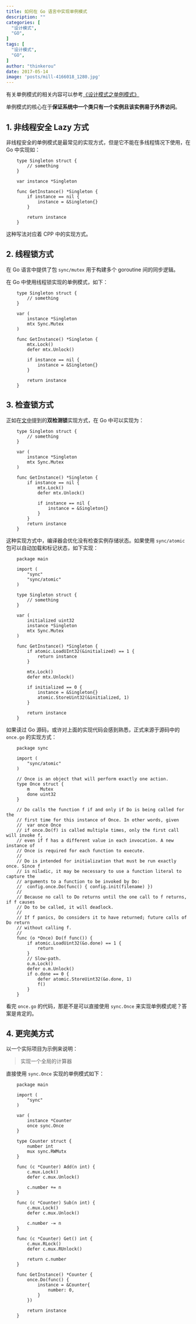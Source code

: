```yaml
---
title: 如何在 Go 语言中实现单例模式
description: ""
categories: [
  "设计模式",
  "GO",
]
tags: [
  "设计模式",
  "GO",
]
author: "thinkerou"
date: 2017-05-14
image: 'posts/mill-4166018_1280.jpg'
---
```


有关单例模式的相关内容可以参考[《设计模式之单例模式》](http://thinkerou.com/2017-02/design-patterns-singleton/)

单例模式的核心在于**保证系统中一个类只有一个实例且该实例易于外界访问**。

## 1. 非线程安全 Lazy 方式

非线程安全的单例模式是最常见的实现方式，但是它不能在多线程情况下使用，在 Go 中实现如：

```
    type Singleton struct {
        // something
    }
    
    var instance *Singleton
    
    func GetInstance() *Singleton {
        if instance == nil {
            instance = &Singleton{}
        }
        
        return instance
    }
```

这种写法对应着 CPP 中的实现方式。

## 2. 线程锁方式

在 Go 语言中提供了包 `sync/mutex` 用于构建多个 goroutine 间的同步逻辑。

在 Go 中使用线程锁实现的单例模式，如下：

```
    type Singleton struct {
        // something
    }
    
    var (
        instance *Singleton
        mtx Sync.Mutex
    )
    
    func GetInstance() *Singleton {
        mtx.Lock()
        defer mtx.Unlock()
        
        if instance == nil {
            instance = &Singleton{}
        }
        
        return instance
    }
```

## 3. 检查锁方式

正如在[文中](http://thinkerou.com/2017-02/design-patterns-singleton/)提到的**双检测锁**实现方式，在 Go 中可以实现为：

```
    type Singleton struct {
        // something
    }
    
    var (
        instance *Singleton
        mtx Sync.Mutex
    )
    
    func GetInstance() *Singleton {
        if instance == nil {
            mtx.Lock()
            defer mtx.Unlock()
            
            if instance == nil {
                instance = &Singleton{}
            }
        }
        return instance
    }
```

这种实现方式中，编译器会优化没有检查实例存储状态。如果使用 `sync/atomic` 包可以自动加载和标记状态，如下实现：

```
    package main
    
    import (
        "sync"
        "sync/atomic"
    )
    
    type Singleton struct {
        // something
    }
    
    var (
        initialized uint32
        instance *Singleton
        mtx Sync.Mutex
    )
    
    func GetInstance() *Singleton {
        if atomic.LoadUInt32(&initialized) == 1 {
            return instance
        }
        
        mtx.Lock()
        defer mtx.Unlock()
        
        if initialized == 0 {
            instance = &Singleton{}
            atomic.StoreUint32(&initialized, 1)
        }
        
        return instance
    }
```
  
如果读过 Go 源码，或许对上面的实现代码会感到熟悉，正式来源于源码中的 `once.go` 的实现方式：

```
	package sync
	
	import (
		"sync/atomic"
	)
	
	// Once is an object that will perform exactly one action.
	type Once struct {
		m    Mutex
		done uint32
	}
	
	// Do calls the function f if and only if Do is being called for the
	// first time for this instance of Once. In other words, given
	// 	var once Once
	// if once.Do(f) is called multiple times, only the first call will invoke f,
	// even if f has a different value in each invocation. A new instance of
	// Once is required for each function to execute.
	//
	// Do is intended for initialization that must be run exactly once. Since f
	// is niladic, it may be necessary to use a function literal to capture the
	// arguments to a function to be invoked by Do:
	// 	config.once.Do(func() { config.init(filename) })
	//
	// Because no call to Do returns until the one call to f returns, if f causes
	// Do to be called, it will deadlock.
	//
	// If f panics, Do considers it to have returned; future calls of Do return
	// without calling f.
	//
	func (o *Once) Do(f func()) {
		if atomic.LoadUint32(&o.done) == 1 {
			return
		}
		// Slow-path.
		o.m.Lock()
		defer o.m.Unlock()
		if o.done == 0 {
			defer atomic.StoreUint32(&o.done, 1)
			f()
		}
	}
```

看完 `once.go` 的代码，那是不是可以直接使用 `sync.Once` 来实现单例模式呢？答案是肯定的。

## 4. 更完美方式

以一个实际项目为示例来说明：

> 实现一个全局的计算器

直接使用 `sync.Once` 实现的单例模式如下：

```
    package main

    import (
        "sync"
    )

    var (
        instance *Counter
        once sync.Once
    }

    type Counter struct {
        number int
        mux sync.RWMutx
    }

    func (c *Counter) Add(n int) {
        c.mux.Lock()
        defer c.mux.Unlock()
    
        c.number += n
    }

    func (c *Counter) Sub(n int) {
        c.mux.Lock()
        defer c.mux.Unlock()
    
        c.number -= n
    }

    func (c *Counter) Get() int {
        c.mux.RLock()
        defer c.mux.RUnlock()
    
        return c.number
    }

    func GetInstance() *Counter {
        once.Do(func() {
            instance = &Counter{
                number: 0,
            }
        })
    
        return instance
    }
```

